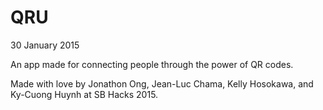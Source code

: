 # QRU
30 January 2015

An app made for connecting people
through the power of QR codes.

Made with love by Jonathon Ong, 
Jean-Luc Chama, Kelly Hosokawa, 
and Ky-Cuong Huynh at SB Hacks 2015. 
















